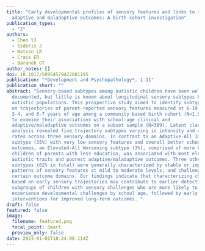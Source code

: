 ```yaml
---
title: "Early developmental profiles of sensory features and links to school-age
  adaptive and maladaptive outcomes: A birth cohort investigation"
publication_types:
  - "2"
authors:
  - Chen YJ
  - Sideris J
  - Watson LR
  - Crais ER
  - Baranek GT
author_notes: []
doi: 10.1017/S0954579422001195
publication: "*Development and Psychopathology*, 1-11"
publication_short: ""
abstract: "Sensory-based subtypes among autistic children have been well
  documented, but little is known about longitudinal sensory subtypes beyond
  autistic populations. This prospective study aimed to identify subtypes based
  on trajectories of parent-reported sensory features measured at 6-19 months,
  3-4, and 6-7 years of age among a community-based birth cohort (N=1,517), and
  to examine their associations with school-age clinical and
  adaptive/maladaptive outcomes on a subset sample (N=389). Latent class growth
  analysis revealed five trajectory subtypes varying in intensity and change
  rates across three sensory domains. In contrast to an Adaptive-All Improving
  subtype (35%) with very low sensory features and overall better school-age
  outcomes, an Elevated-All Worsening subtype (3%), comprised of more boys and
  children of parents with less education, was associated with most elevated
  autistic traits and poorest adaptive/maladaptive outcomes. Three other
  subtypes (62% in total) were generally characterized by stable or improving
  patterns of sensory features at mild to moderate levels, and challenges in
  certain outcome domains. Our findings indicate that characterizing children
  based on early sensory trajectories may contribute to earlier detection of
  subgroups of children with sensory challenges who are more likely to
  experience developmental challenges by school age, followed by early targeted
  interventions for improved long-term outcomes. "
draft: false
featured: false
image:
  filename: featured.png
  focal_point: Smart
  preview_only: false
date: 2023-01-01T18:24:00.114Z
---
```

